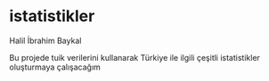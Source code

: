 istatistikler
=============
Halil İbrahim Baykal

Bu projede tuik verilerini kullanarak Türkiye ile ilgili çeşitli istatistikler oluşturmaya çalışacağım
